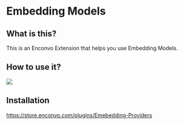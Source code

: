 # Embedding Models

## What is this?

This is an Enconvo Extension that helps you use Embedding Models.

## How to use it?

![](https://raw.githubusercontent.com/Enconvo/Emebedding-Providers/main/metadata/Screenshot.png)

## Installation

https://store.enconvo.com/plugins/Emebedding-Providers
